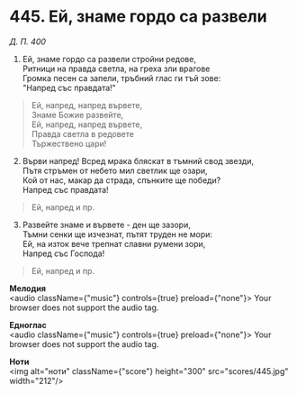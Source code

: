 # 445. Ей, знаме гордо са развели  

*Д. П. 400*  

1. Ей, знаме гордо са развели стройни редове,  
Ритници на правда светла, на греха зли врагове  
Громка песен са запели, тръбний глас ги тъй зове:  
"Напред със правдата!"  

> Ей, напред, напред вървете,  
> Знаме Божие развейте,  
> Ей, напред, напред вървете,  
> Правда светла в редовете  
> Тържествено цари!  

2. Върви напред! Всред мрака бляскат в тъмний свод звезди,  
Пътя стръмен от небето мил светлик ще озари,  
Кой от нас, макар да страда, спънките ще победи?  
Напред със правдата!  

> Ей, напред и пр.  

3. Развейте знаме и вървете - ден ще зазори,  
Тъмни сенки ще изчезнат, пътят труден не мори:  
Ей, на изток вече трепнат славни румени зори,  
Напред със Господа!  

> Ей, напред и пр.  

__Мелодия__  
<audio className={"music"} controls={true} preload={"none"}><source src="mp3/445.mp3" type="audio/mpeg"/>
Your browser does not support the audio tag.
</audio>  

__Едноглас__  
<audio className={"music"} controls={true} preload={"none"}><source src="transp/445.mp3" type="audio/mpeg"/>
Your browser does not support the audio tag.
</audio>  

__Ноти__  
<img alt="ноти" className={"score"} height="300" src="scores/445.jpg" width="212"/>

